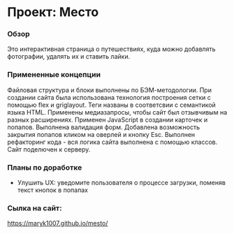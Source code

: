 # Проект: Место

### Обзор
Это интерактивная страница о путешествиях, куда можно добавлять фотографии, удалять их и ставить лайки.

### Примененные концепции
Файловая структура и блоки выполнены по БЭМ-методологии. При создании сайта была использована технология построения сетки с помощью flex и griglayout. Теги названы в соответсвии с семантикой языка HTML. Применены медиазапросы, чтобы сайт был отзывчивым на разных расширениях. Применен JavaScript в создании карточек и попапов. Выполнена валидация форм. Добавлена возможность закрытия попапов кликом на оверлей и кнопку Esc.
Выполнен рефакторинг кода - вся логика сайта выполнена с помощью классов. Сайт поделючен к серверу.

### Планы по доработке  
- Улушить UX: уведомите пользователя о процессе загрузки, поменяв текст кнопок в попапах

### Сылка на сайт:
https://maryk1007.github.io/mesto/
